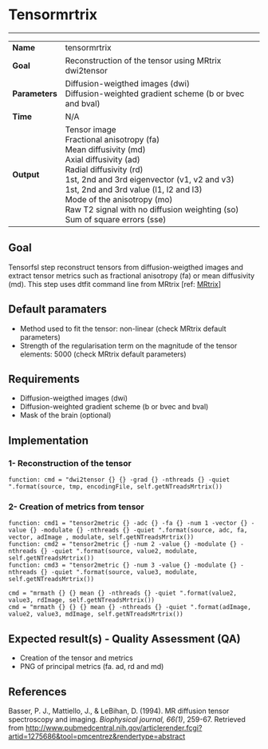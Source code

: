 # Tensormrtrix
---

|                |                                                       |
|----------------|-------------------------------------------------------|
|**Name**        | tensormrtrix                                    |
|**Goal**        | Reconstruction of the tensor using MRtrix dwi2tensor                                    |
|**Parameters**  | Diffusion-weigthed images (dwi) <br> Diffusion-weighted gradient scheme (b or bvec and bval)|
|**Time**        | N/A        |
|**Output**      | Tensor image <br> Fractional anisotropy (fa) <br> Mean diffusivity (md) <br> Axial diffusivity (ad) <br> Radial diffusivity (rd) <br> 1st, 2nd and 3rd eigenvector (v1, v2 and v3) <br> 1st, 2nd and 3rd value (l1, l2 and l3)<br> Mode of the anisotropy (mo) <br> Raw T2 signal with no diffusion weighting (so) <br> Sum of square errors (sse) |

## Goal

Tensorfsl step reconstruct tensors from diffusion-weigthed images and extract tensor metrics such as fractional anisotropy (fa) or mean diffusivity (md). This step uses dtfit command line from MRtrix [ref: <a href="https://github.com/MRtrix3/mrtrix3/wiki/dwi2tensor" target="_blank">MRtrix</a>]

## Default paramaters

- Method used to fit the tensor: non-linear (check MRtrix default parameters)<br>
- Strength of the regularisation term on the magnitude of the tensor elements: 5000 (check MRtrix default parameters)

## Requirements

- Diffusion-weigthed images (dwi)
- Diffusion-weighted gradient scheme (b or bvec and bval)
- Mask of the brain (optional)

## Implementation

### 1- Reconstruction of the tensor

```{.python}
function: cmd = "dwi2tensor {} {} -grad {} -nthreads {} -quiet ".format(source, tmp, encodingFile, self.getNTreadsMrtrix())
```

### 2- Creation of metrics from tensor

```{.python}
function: cmd1 = "tensor2metric {} -adc {} -fa {} -num 1 -vector {} -value {} -modulate {} -nthreads {} -quiet ".format(source, adc, fa, vector, adImage , modulate, self.getNTreadsMrtrix())
function: cmd2 = "tensor2metric {} -num 2 -value {} -modulate {} -nthreads {} -quiet ".format(source, value2, modulate, self.getNTreadsMrtrix())
function: cmd3 = "tensor2metric {} -num 3 -value {} -modulate {} -nthreads {} -quiet ".format(source, value3, modulate, self.getNTreadsMrtrix())

cmd = "mrmath {} {} mean {} -nthreads {} -quiet ".format(value2, value3, rdImage, self.getNTreadsMrtrix())
cmd = "mrmath {} {} {} mean {} -nthreads {} -quiet ".format(adImage, value2, value3, mdImage, self.getNTreadsMrtrix())
```

## Expected result(s) - Quality Assessment (QA)

- Creation of the tensor and metrics
- PNG of principal metrics (fa. ad, rd and md)

## References

Basser, P. J., Mattiello, J., & LeBihan, D. (1994). MR diffusion tensor spectroscopy and imaging. *Biophysical journal, 66(1)*, 259-67. Retrieved from http://www.pubmedcentral.nih.gov/articlerender.fcgi?artid=1275686&tool=pmcentrez&rendertype=abstract
